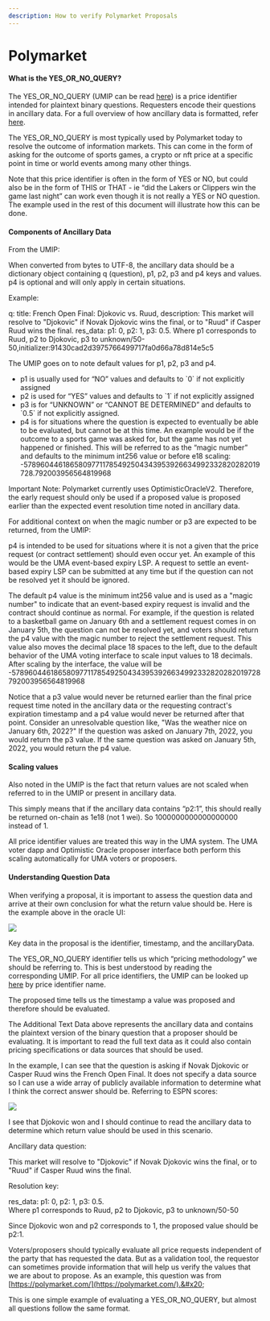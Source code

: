```yaml
---
description: How to verify Polymarket Proposals
---
```


# Polymarket

#### What is the YES\_OR\_NO\_QUERY?

The YES\_OR\_NO\_QUERY (UMIP can be read [here](https://github.com/UMAprotocol/UMIPs/blob/master/UMIPs/umip-107.md)) is a price identifier intended for plaintext binary questions. Requesters encode their questions in ancillary data. For a full overview of how ancillary data is formatted, refer [here](https://github.com/UMAprotocol/UMIPs/blob/master/price-identifier-template.md#ancillary-data-specifications).

The YES\_OR\_NO\_QUERY is most typically used by Polymarket today to resolve the outcome of information markets. This can come in the form of asking for the outcome of sports games, a crypto or nft price at a specific point in time or world events among many other things.

Note that this price identifier is often in the form of YES or NO, but could also be in the form of THIS or THAT - ie “did the Lakers or Clippers win the game last night” can work even though it is not really a YES or NO question. The example used in the rest of this document will illustrate how this can be done.

#### Components of Ancillary Data

From the UMIP:

When converted from bytes to UTF-8, the ancillary data should be a dictionary object containing q (question), p1, p2, p3 and p4 keys and values. p4 is optional and will only apply in certain situations.&#x20;

Example:

q: title: French Open Final: Djokovic vs. Ruud, description: This market will resolve to "Djokovic" if Novak Djokovic wins the final, or to "Ruud" if Casper Ruud wins the final. res\_data: p1: 0, p2: 1, p3: 0.5. Where p1 corresponds to Ruud, p2 to Djokovic, p3 to unknown/50-50,initializer:91430cad2d3975766499717fa0d66a78d814e5c5

The UMIP goes on to note default values for p1, p2, p3 and p4.

* p1 is usually used for “NO” values and defaults to \`0\` if not explicitly assigned
* p2 is used for “YES” values and defaults to \`1\` if not explicitly assigned
* p3 is for “UNKNOWN” or “CANNOT BE DETERMINED” and defaults to \`0.5\` if not explicitly assigned.
* p4 is for situations where the question is expected to eventually be able to be evaluated, but cannot be at this time. An example would be if the outcome to a sports game was asked for, but the game has not yet happened or finished. This will be referred to as the “magic number” and defaults to the minimum int256 value or before e18 scaling: -57896044618658097711785492504343953926634992332820282019728.792003956564819968

Important Note: Polymarket currently uses OptimisticOracleV2. Therefore, the early request should only be used if a proposed value is proposed earlier than the expected event resolution time noted in ancillary data.&#x20;

For additional context on when the magic number or p3 are expected to be returned, from the UMIP:

p4 is intended to be used for situations where it is not a given that the price request (or contract settlement) should even occur yet. An example of this would be the UMA event-based expiry LSP. A request to settle an event-based expiry LSP can be submitted at any time but if the question can not be resolved yet it should be ignored.

The default p4 value is the minimum int256 value and is used as a "magic number" to indicate that an event-based expiry request is invalid and the contract should continue as normal. For example, if the question is related to a basketball game on January 6th and a settlement request comes in on January 5th, the question can not be resolved yet, and voters should return the p4 value with the magic number to reject the settlement request. This value also moves the decimal place 18 spaces to the left, due to the default behavior of the UMA voting interface to scale input values to 18 decimals. After scaling by the interface, the value will be -57896044618658097711785492504343953926634992332820282019728792003956564819968

Notice that a p3 value would never be returned earlier than the final price request time noted in the ancillary data or the requesting contract's expiration timestamp and a p4 value would never be returned after that point. Consider an unresolvable question like, "Was the weather nice on January 6th, 2022?" If the question was asked on January 7th, 2022, you would return the p3 value. If the same question was asked on January 5th, 2022, you would return the p4 value.

#### Scaling values

Also noted in the UMIP is the fact that return values are not scaled when referred to in the UMIP or present in ancillary data.

This simply means that if the ancillary data contains “p2:1”, this should really be returned on-chain as 1e18 (not 1 wei). So 1000000000000000000 instead of 1.

All price identifier values are treated this way in the UMA system. The UMA voter dapp and Optimistic Oracle proposer interface both perform this scaling automatically for UMA voters or proposers.

#### Understanding Question Data

When verifying a proposal, it is important to assess the question data and arrive at their own conclusion for what the return value should be. Here is the example above in the oracle UI:

![](https://lh5.googleusercontent.com/Cvtvs57QTWYnrutclqexZHRvZZXiwn1\_mIS8cB8mg87x\_mTZ98YJQh2F0E1vxJZd23bB-e0jqyzyvuqCrRfOM1MKEga8MNLFUKTahQ8QQC3ON2UWdlWRceoeyu47\_gG0BWreae9KF1OhDdLMb9HKHaU)

Key data in the proposal is the identifier, timestamp, and the ancillaryData.&#x20;

The YES\_OR\_NO\_QUERY identifier tells us which “pricing methodology” we should be referring to. This is best understood by reading the corresponding UMIP. For all price identifiers, the UMIP can be looked up [here](https://docs.umaproject.org/uma-tokenholders/approved-price-identifiers) by price identifier name.&#x20;

The proposed time tells us the timestamp a value was proposed and therefore should be evaluated.

The Additional Text Data above represents the ancillary data and contains the plaintext version of the binary question that a proposer should be evaluating. It is important to read the full text data as it could also contain pricing specifications or data sources that should be used.

In the example, I can see that the question is asking if Novak Djokovic or Casper Ruud wins the French Open Final. It does not specify a data source so I can use a wide array of publicly available information to determine what I think the correct answer should be. Referring to ESPN scores:

![](https://lh5.googleusercontent.com/lHC2mPmAO3JmIBQKSa9NHcVK5aWrpKjqYiwUzZUn1QGRULH2Xo6sZ\_EgUKj0vcNyTZcofkYKGNP1WTyXUInmOB0ZNUMhQcVzo-TztwR3iwaLsv1znssum3KYrVZo8N\_OKA6X5t38ZicXM4EAh8Rz0Ds)

I see that Djokovic won and I should continue to read the ancillary data to determine which return value should be used in this scenario.

Ancillary data question:

This market will resolve to "Djokovic" if Novak Djokovic wins the final, or to "Ruud" if Casper Ruud wins the final.

Resolution key:

res\_data: p1: 0, p2: 1, p3: 0.5.\
Where p1 corresponds to Ruud, p2 to Djokovic, p3 to unknown/50-50

Since Djokovic won and p2 corresponds to 1, the proposed value should be p2:1.

Voters/proposers should typically evaluate all price requests independent of the party that has requested the data. But as a validation tool, the requestor can sometimes provide information that will help us verify the values that we are about to propose. As an example, this question was from [https://polymarket.com/](https://polymarket.com/).&#x20;

This is one simple example of evaluating a YES\_OR\_NO\_QUERY, but almost all questions follow the same format.
